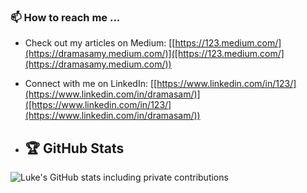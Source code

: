 ### 📫 How to reach me ...
- Check out my articles on Medium: [[https://123.medium.com/](https://dramasamy.medium.com/)]([https://123.medium.com/](https://dramasamy.medium.com/))
- Connect with me on LinkedIn: [[https://www.linkedin.com/in/123/](https://www.linkedin.com/in/dramasam/)]([https://www.linkedin.com/in/123/](https://www.linkedin.com/in/dramasam/))

- ## 🏆 GitHub Stats

![Luke's GitHub stats including private contributions](https://github-readme-stats.vercel.app/api?username=dramasamy&show_icons=true&theme=radical&count_private=true)

<!---
- 👀 I’m interested in ...
- 🌱 I’m currently learning ...
- 💞️ I’m looking to collaborate on ...
- 📫 How to reach me ...
--->

<!---
dramasamy/dramasamy is a ✨ special ✨ repository because its `README.md` (this file) appears on your GitHub profile.
You can click the Preview link to take a look at your changes.
--->
